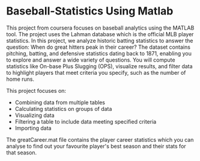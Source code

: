 # Baseball-Statistics Using Matlab
This project from coursera focuses on baseball analytics using the MATLAB tool. The project uses the Lahman database which is the official MLB player statistics.
In this project, we analyze historic batting statistics to answer the question: When do great hitters peak in their career?
The dataset contains pitching, batting, and defensive statistics dating back to 1871, enabling you to explore and answer a wide variety of questions.
You will compute statistics like On-base Plus Slugging (OPS), visualize results, and filter data to highlight players that meet criteria you specify, such as the number of home runs.

This project focuses on:
- Combining data from multiple tables
- Calculating statistics on groups of data
- Visualizing data
- Filtering a table to include data meeting specified criteria
- Importing data

The greatCareer.mat file contains the player career statistics which you can analyse to find out your favourite player's best season and their stats for that season.
